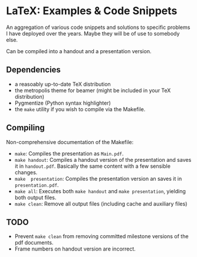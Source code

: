 LaTeX: Examples & Code Snippets
===============================

An aggregation of  various code snippets and solutions to  specific problems I
have deployed over the years. Maybe they will be of use to somebody else.

Can be compiled into a handout and a presentation version.


Dependencies
------------

- a reasoably up-to-date TeX  distribution 
- the metropolis theme for beamer (might be included in your TeX distribution)
- Pygmentize  (Python  syntax highlighter)
- the `make` utility if you wish to compile via the Makefile.


Compiling
---------

Non-comprehensive documentation of the Makefile:

- `make`: Compiles the presentation as `Main.pdf`.
- `make handout`: Compiles a handout version  of the presentation and saves it
   in `handout.pdf`. Basically the same content with a few sensible changes.
- `make  presentation`: Compiles the  presentation  version  an saves   it  in
   `presentation.pdf`.
- `make all`: Executes  both `make handout` and  `make presentation`, yielding
  both output files.
- `make clean`: Remove all output files (including cache and auxiliary files)




TODO
----

- Prevent `make clean` from removing committed milestone versions of the pdf
  documents.
- Frame numbers on handout version are incorrect.
